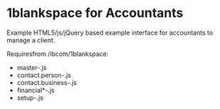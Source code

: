 1blankspace for Accountants
===========================

Example HTML5/js/jQuery based example interface for accountants to manage a client.

Requiresfrom /ibcom/1blankspace:
- master-.js 
- contact.person-.js
- contact.business-.js
- financial*-.js
- setup-.js